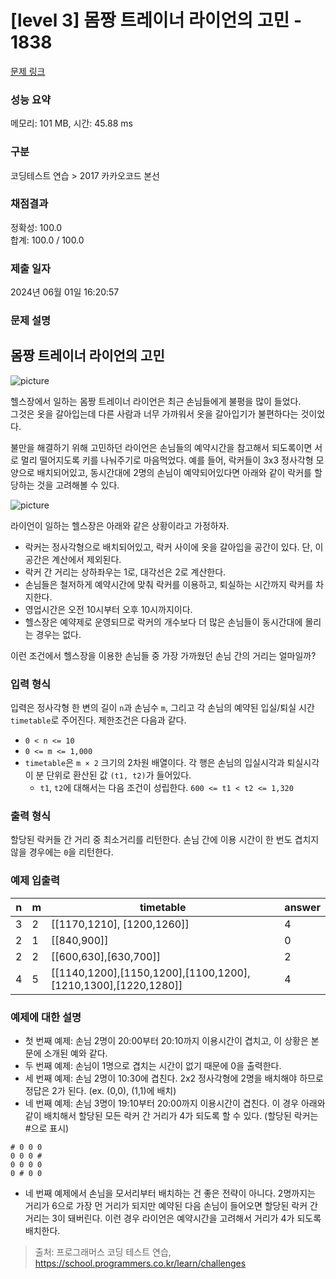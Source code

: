 # [level 3] 몸짱 트레이너 라이언의 고민 - 1838 

[문제 링크](https://school.programmers.co.kr/learn/courses/30/lessons/1838) 

### 성능 요약

메모리: 101 MB, 시간: 45.88 ms

### 구분

코딩테스트 연습 > 2017 카카오코드 본선

### 채점결과

정확성: 100.0<br/>합계: 100.0 / 100.0

### 제출 일자

2024년 06월 01일 16:20:57

### 문제 설명

<h2>몸짱 트레이너 라이언의 고민</h2>

<p><img src="https://t1.kakaocdn.net/codefestival/ryan1.png" title="" alt="picture"></p>

<p>헬스장에서 일하는 몸짱 트레이너 라이언은 최근 손님들에게 불평을 많이 들었다.<br>
그것은 옷을 갈아입는데 다른 사람과 너무 가까워서 옷을 갈아입기가 불편하다는 것이었다.</p>

<p>불만을 해결하기 위해 고민하던 라이언은 손님들의 예약시간을 참고해서 되도록이면 서로 멀리 떨어지도록 키를 나눠주기로 마음먹었다. 예를 들어, 락커들이 3x3 정사각형 모양으로 배치되어있고, 동시간대에 2명의 손님이 예약되어있다면 아래와 같이 락커를 할당하는 것을 고려해볼 수 있다.</p>

<p><img src="https://t1.kakaocdn.net/codefestival/ryan2.png" title="" alt="picture"></p>

<p>라이언이 일하는 헬스장은 아래와 같은 상황이라고 가정하자.</p>

<ul>
<li>락커는 정사각형으로 배치되어있고, 락커 사이에 옷을 갈아입을 공간이 있다. 단, 이 공간은 계산에서 제외된다.</li>
<li>락커 간 거리는 상하좌우는 1로, 대각선은 2로 계산한다.</li>
<li>손님들은 철저하게 예약시간에 맞춰 락커를 이용하고, 퇴실하는 시간까지 락커를 차지한다.</li>
<li>영업시간은 오전 10시부터 오후 10시까지이다.</li>
<li>헬스장은 예약제로 운영되므로 락커의 개수보다 더 많은 손님들이 동시간대에 몰리는 경우는 없다.</li>
</ul>

<p>이런 조건에서 헬스장을 이용한 손님들 중 가장 가까웠던 손님 간의 거리는 얼마일까?</p>

<h3>입력 형식</h3>

<p>입력은 정사각형 한 변의 길이 <code>n</code>과 손님수 <code>m</code>, 그리고 각 손님의 예약된 입실/퇴실 시간 <code>timetable</code>로 주어진다. 제한조건은 다음과 같다.</p>

<ul>
<li><code>0 &lt; n &lt;= 10</code></li>
<li><code>0 &lt;= m &lt;= 1,000</code></li>
<li><code>timetable</code>은 <code>m × 2</code> 크기의 2차원 배열이다. 각 행은 손님의 입실시각과 퇴실시각이 분 단위로 환산된 값 <code>(t1, t2)</code>가 들어있다.

<ul>
<li><code>t1</code>, <code>t2</code>에 대해서는 다음 조건이 성립한다. <code>600 &lt;= t1 &lt; t2 &lt;= 1,320</code></li>
</ul></li>
</ul>

<h3>출력 형식</h3>

<p>할당된 락커들 간 거리 중 최소거리를 리턴한다. 손님 간에 이용 시간이 한 번도 겹치지 않을 경우에는 <code>0</code>을 리턴한다.</p>

<h3>예제 입출력</h3>
<table class="table">
        <thead><tr>
<th>n</th>
<th>m</th>
<th>timetable</th>
<th>answer</th>
</tr>
</thead>
        <tbody><tr>
<td>3</td>
<td>2</td>
<td>[[1170,1210], [1200,1260]]</td>
<td>4</td>
</tr>
<tr>
<td>2</td>
<td>1</td>
<td>[[840,900]]</td>
<td>0</td>
</tr>
<tr>
<td>2</td>
<td>2</td>
<td>[[600,630],[630,700]]</td>
<td>2</td>
</tr>
<tr>
<td>4</td>
<td>5</td>
<td>[[1140,1200],[1150,1200],[1100,1200],[1210,1300],[1220,1280]]</td>
<td>4</td>
</tr>
</tbody>
      </table>
<h3>예제에 대한 설명</h3>

<ul>
<li>첫 번째 예제: 손님 2명이 20:00부터 20:10까지 이용시간이 겹치고, 이 상황은 본문에 소개된 예와 같다.</li>
<li>두 번째 예제: 손님이 1명으로 겹치는 시간이 없기 때문에 0을 출력한다.</li>
<li>세 번째 예제: 손님 2명이 10:30에 겹친다. 2x2 정사각형에 2명을 배치해야 하므로 정답은 2가 된다. (ex. (0,0), (1,1)에 배치)</li>
<li>네 번째 예제: 손님 3명이 19:10부터 20:00까지 이용시간이 겹친다. 이 경우 아래와 같이 배치해서 할당된 모든 락커 간 거리가 4가 되도록 할 수 있다. (할당된 락커는 #으로 표시)</li>
</ul>
<div class="highlight"><pre class="codehilite"><code># 0 0 0
0 0 0 #
0 0 0 0
0 # 0 0 
</code></pre></div>
<ul>
<li>네 번째 예제에서 손님을 모서리부터 배치하는 건 좋은 전략이 아니다. 2명까지는 거리가 6으로 가장 먼 거리가 되지만 예약된 다음 손님이 들어오면 할당된 락커 간 거리는 3이 돼버린다. 이런 경우 라이언은 예약시간을 고려해서 거리가 4가 되도록 배치한다.</li>
</ul>


> 출처: 프로그래머스 코딩 테스트 연습, https://school.programmers.co.kr/learn/challenges
